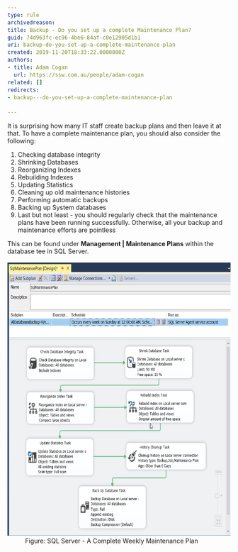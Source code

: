 ```yaml
---
type: rule
archivedreason: 
title: Backup - Do you set up a complete Maintenance Plan?
guid: 74d963fc-ec96-4be6-84af-c0e12905d1b1
uri: backup-do-you-set-up-a-complete-maintenance-plan
created: 2019-11-20T18:33:22.0000000Z
authors:
- title: Adam Cogan
  url: https://ssw.com.au/people/adam-cogan
related: []
redirects:
- backup---do-you-set-up-a-complete-maintenance-plan

---
```


It is surprising how many IT staff create backup plans and then leave it at that. To have a complete maintenance plan, you should also consider the following:

1. Checking database integrity
2. Shrinking Databases
3. Reorganizing Indexes
4. Rebuilding Indexes
5. Updating Statistics
6. Cleaning up old maintenance histories
7. Performing automatic backups
8. Backing up System databases
9. Last but not least - you should regularly check that the maintenance plans have been running successfully. Otherwise, all your backup and maintenance efforts are pointless


<!--endintro-->
<dl class="image"><dt>This can be found under  <strong>Management | Maintenance Plans</strong> within the database tee in SQL Server.<br></dt><dt><br></dt><dt><img src="SqlMaintenancePlan.png" alt="SQLDatabases_MaintenancePlan.png" style="width:750px;height:616px;"><br></dt><dd>Figure: SQL Server - A Complete Weekly Maintenance Plan<br></dd></dl>

